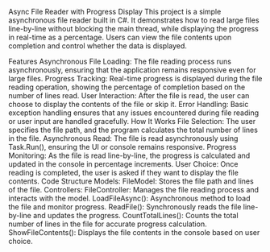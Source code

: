 Async File Reader with Progress Display
This project is a simple asynchronous file reader built in C#. It demonstrates how to read large files line-by-line without blocking the main thread, while displaying the progress in real-time as a percentage. Users can view the file contents upon completion and control whether the data is displayed.

Features
Asynchronous File Loading: The file reading process runs asynchronously, ensuring that the application remains responsive even for large files.
Progress Tracking: Real-time progress is displayed during the file reading operation, showing the percentage of completion based on the number of lines read.
User Interaction: After the file is read, the user can choose to display the contents of the file or skip it.
Error Handling: Basic exception handling ensures that any issues encountered during file reading or user input are handled gracefully.
How It Works
File Selection: The user specifies the file path, and the program calculates the total number of lines in the file.
Asynchronous Read: The file is read asynchronously using Task.Run(), ensuring the UI or console remains responsive.
Progress Monitoring: As the file is read line-by-line, the progress is calculated and updated in the console in percentage increments.
User Choice: Once reading is completed, the user is asked if they want to display the file contents.
Code Structure
Models:
FileModel: Stores the file path and lines of the file.
Controllers:
FileController: Manages the file reading process and interacts with the model.
LoadFileAsync(): Asynchronous method to load the file and monitor progress.
ReadFile(): Synchronously reads the file line-by-line and updates the progress.
CountTotalLines(): Counts the total number of lines in the file for accurate progress calculation.
ShowFileContents(): Displays the file contents in the console based on user choice.
